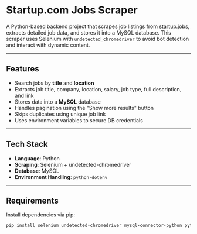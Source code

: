 # Startup.com Jobs Scraper

A Python-based backend project that scrapes job listings from [startup.jobs](https://startup.jobs), extracts detailed job data, and stores it into a MySQL database. This scraper uses Selenium with `undetected_chromedriver` to avoid bot detection and interact with dynamic content.

---

## Features

- Search jobs by **title** and **location**
- Extracts job title, company, location, salary, job type, full description, and link
- Stores data into a **MySQL** database
- Handles pagination using the "Show more results" button
- Skips duplicates using unique job link
- Uses environment variables to secure DB credentials


---

## Tech Stack

- **Language**: Python
- **Scraping**: Selenium + undetected-chromedriver
- **Database**: MySQL
- **Environment Handling**: `python-dotenv`

---

## Requirements

Install dependencies via pip:

```bash
pip install selenium undetected-chromedriver mysql-connector-python python-dotenv
